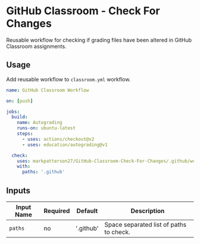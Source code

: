 # GitHub Classroom - Check For Changes

Reusable workflow for checking if grading files have been altered in GitHub Classroom assignments.

## Usage

Add reusable workflow to `classroom.yml` workflow.

```yml
name: GitHub Classroom Workflow

on: [push]

jobs:
  build:
    name: Autograding
    runs-on: ubuntu-latest
    steps:
      - uses: actions/checkout@v2
      - uses: education/autograding@v1

  check:
    uses: markpatterson27/GitHub-Classroom-Check-For-Changes/.github/workflows/change-check.yml@main
    with:
      paths: '.github'
```

## Inputs

| Input Name | Required | Default | Description |
|---|---|---|---|
| `paths` | no | '.github' | Space separated list of paths to check. |
